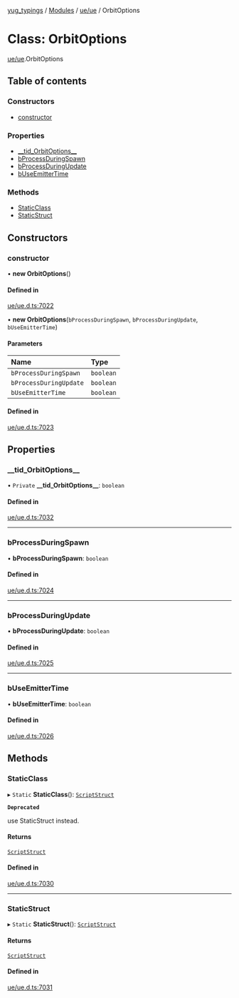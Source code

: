 [yug_typings](../README.md) / [Modules](../modules.md) / [ue/ue](../modules/ue_ue.md) / OrbitOptions

# Class: OrbitOptions

[ue/ue](../modules/ue_ue.md).OrbitOptions

## Table of contents

### Constructors

- [constructor](ue_ue.OrbitOptions.md#constructor)

### Properties

- [\_\_tid\_OrbitOptions\_\_](ue_ue.OrbitOptions.md#__tid_orbitoptions__)
- [bProcessDuringSpawn](ue_ue.OrbitOptions.md#bprocessduringspawn)
- [bProcessDuringUpdate](ue_ue.OrbitOptions.md#bprocessduringupdate)
- [bUseEmitterTime](ue_ue.OrbitOptions.md#buseemittertime)

### Methods

- [StaticClass](ue_ue.OrbitOptions.md#staticclass)
- [StaticStruct](ue_ue.OrbitOptions.md#staticstruct)

## Constructors

### constructor

• **new OrbitOptions**()

#### Defined in

[ue/ue.d.ts:7022](https://github.com/YugMetaverse/yug_typings/blob/b7d9b19/ue/ue.d.ts#L7022)

• **new OrbitOptions**(`bProcessDuringSpawn`, `bProcessDuringUpdate`, `bUseEmitterTime`)

#### Parameters

| Name | Type |
| :------ | :------ |
| `bProcessDuringSpawn` | `boolean` |
| `bProcessDuringUpdate` | `boolean` |
| `bUseEmitterTime` | `boolean` |

#### Defined in

[ue/ue.d.ts:7023](https://github.com/YugMetaverse/yug_typings/blob/b7d9b19/ue/ue.d.ts#L7023)

## Properties

### \_\_tid\_OrbitOptions\_\_

• `Private` **\_\_tid\_OrbitOptions\_\_**: `boolean`

#### Defined in

[ue/ue.d.ts:7032](https://github.com/YugMetaverse/yug_typings/blob/b7d9b19/ue/ue.d.ts#L7032)

___

### bProcessDuringSpawn

• **bProcessDuringSpawn**: `boolean`

#### Defined in

[ue/ue.d.ts:7024](https://github.com/YugMetaverse/yug_typings/blob/b7d9b19/ue/ue.d.ts#L7024)

___

### bProcessDuringUpdate

• **bProcessDuringUpdate**: `boolean`

#### Defined in

[ue/ue.d.ts:7025](https://github.com/YugMetaverse/yug_typings/blob/b7d9b19/ue/ue.d.ts#L7025)

___

### bUseEmitterTime

• **bUseEmitterTime**: `boolean`

#### Defined in

[ue/ue.d.ts:7026](https://github.com/YugMetaverse/yug_typings/blob/b7d9b19/ue/ue.d.ts#L7026)

## Methods

### StaticClass

▸ `Static` **StaticClass**(): [`ScriptStruct`](ue_ue.ScriptStruct.md)

**`Deprecated`**

use StaticStruct instead.

#### Returns

[`ScriptStruct`](ue_ue.ScriptStruct.md)

#### Defined in

[ue/ue.d.ts:7030](https://github.com/YugMetaverse/yug_typings/blob/b7d9b19/ue/ue.d.ts#L7030)

___

### StaticStruct

▸ `Static` **StaticStruct**(): [`ScriptStruct`](ue_ue.ScriptStruct.md)

#### Returns

[`ScriptStruct`](ue_ue.ScriptStruct.md)

#### Defined in

[ue/ue.d.ts:7031](https://github.com/YugMetaverse/yug_typings/blob/b7d9b19/ue/ue.d.ts#L7031)
